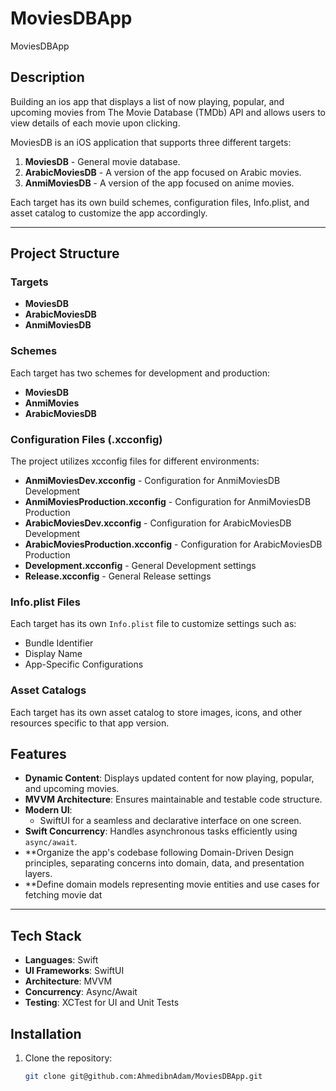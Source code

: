 # MoviesDBApp
MoviesDBApp
## Description  

Building an ios app that displays a list of now playing, popular, and upcoming
movies from The Movie Database (TMDb) API and allows users to view details of
each movie upon clicking.

MoviesDB is an iOS application that supports three different targets: 
1. **MoviesDB** - General movie database.
2. **ArabicMoviesDB** - A version of the app focused on Arabic movies.
3. **AnmiMoviesDB** - A version of the app focused on anime movies.

Each target has its own build schemes, configuration files, Info.plist, and asset catalog to customize the app accordingly.

---

## Project Structure

### Targets
- **MoviesDB**
- **ArabicMoviesDB**
- **AnmiMoviesDB**

### Schemes
Each target has two schemes for development and production:
- **MoviesDB**
- **AnmiMovies**
- **ArabicMoviesDB**

### Configuration Files (.xcconfig)
The project utilizes xcconfig files for different environments:
- **AnmiMoviesDev.xcconfig** - Configuration for AnmiMoviesDB Development
- **AnmiMoviesProduction.xcconfig** - Configuration for AnmiMoviesDB Production
- **ArabicMoviesDev.xcconfig** - Configuration for ArabicMoviesDB Development
- **ArabicMoviesProduction.xcconfig** - Configuration for ArabicMoviesDB Production
- **Development.xcconfig** - General Development settings
- **Release.xcconfig** - General Release settings

### Info.plist Files
Each target has its own `Info.plist` file to customize settings such as:
- Bundle Identifier
- Display Name
- App-Specific Configurations

### Asset Catalogs
Each target has its own asset catalog to store images, icons, and other resources specific to that app version.


## Features  
- **Dynamic Content**: Displays updated content for now playing, popular, and upcoming
movies.  
- **MVVM Architecture**: Ensures maintainable and testable code structure.  
- **Modern UI**:  
  - SwiftUI for a seamless and declarative interface on one screen.  
- **Swift Concurrency**: Handles asynchronous tasks efficiently using `async/await`.  
- **Organize the app's codebase following Domain-Driven Design principles, separating
  concerns into domain, data, and presentation layers.
- **Define domain models representing movie entities and use cases for fetching movie dat
---

## Tech Stack  
- **Languages**: Swift  
- **UI Frameworks**: SwiftUI  
- **Architecture**: MVVM  
- **Concurrency**: Async/Await  
- **Testing**: XCTest for UI and Unit Tests  


## Installation  
1. Clone the repository:  
   ```bash
   git clone git@github.com:AhmedibnAdam/MoviesDBApp.git
